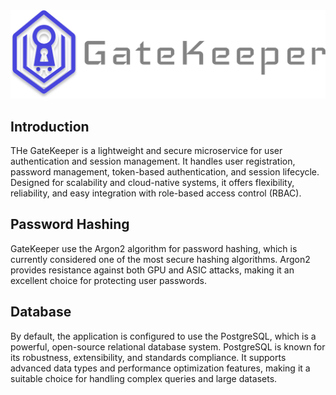 
<img src=".github/gate-keeper-logo.svg" alt="GateKeeper Logo">

## Introduction

THe GateKeeper is a lightweight and secure microservice for user authentication and session management. It handles user registration, password management, token-based authentication, and session lifecycle. Designed for scalability and cloud-native systems, it offers flexibility, reliability, and easy integration with role-based access control (RBAC).

## Password Hashing

GateKeeper use the Argon2 algorithm for password hashing, which is currently considered one of the most secure hashing algorithms. Argon2 provides resistance against both GPU and ASIC attacks, making it an excellent choice for protecting user passwords.

## Database

By default, the application is configured to use the PostgreSQL, which is a powerful, open-source relational database system. PostgreSQL is known for its robustness, extensibility, and standards compliance. It supports advanced data types and performance optimization features, making it a suitable choice for handling complex queries and large datasets.